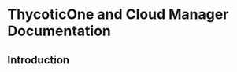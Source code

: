[title]: # (ThycoticOne and Cloud Manager Documentation)
[tags]: # (ThycoticOne, Cloud Manager)
[priority]: # (1000)

# ThycoticOne and Cloud Manager Documentation

## Introduction

